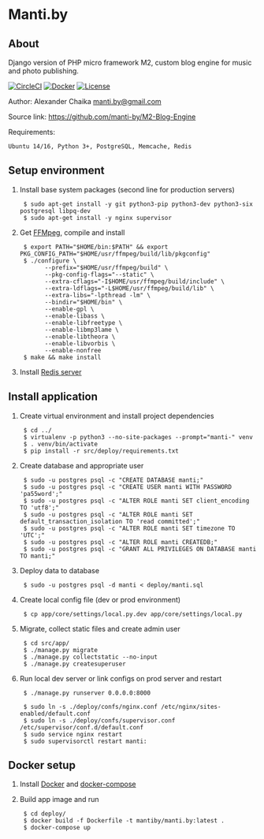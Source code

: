 Manti.by
========


About
-----

Django version of PHP micro framework M2, custom blog engine for music and photo publishing.

[![CircleCI](https://circleci.com/gh/manti-by/Manti.by.svg?style=shield)](https://circleci.com/gh/manti-by/Manti.by)
[![Docker](https://img.shields.io/docker/automated/mantiby/manti.by.svg)](https://hub.docker.com/r/mantiby/manti.by/)
[![License](https://img.shields.io/badge/license-BSD-blue.svg)](https://raw.githubusercontent.com/manti-by/Manti.by/master/LICENSE)

Author: Alexander Chaika <manti.by@gmail.com>

Source link: https://github.com/manti-by/M2-Blog-Engine

Requirements:

    Ubuntu 14/16, Python 3+, PostgreSQL, Memcache, Redis


Setup environment
-----------------

1. Install base system packages (second line for production servers)

        $ sudo apt-get install -y git python3-pip python3-dev python3-six postgresql libpq-dev
        $ sudo apt-get install -y nginx supervisor 


2. Get [FFMpeg](https://trac.ffmpeg.org/wiki/CompilationGuide/Ubuntu), compile and install

        $ export PATH="$HOME/bin:$PATH" && export PKG_CONFIG_PATH="$HOME/usr/ffmpeg/build/lib/pkgconfig"
        $ ./configure \
              --prefix="$HOME/usr/ffmpeg/build" \
              --pkg-config-flags="--static" \
              --extra-cflags="-I$HOME/usr/ffmpeg/build/include" \
              --extra-ldflags="-L$HOME/usr/ffmpeg/build/lib" \
              --extra-libs="-lpthread -lm" \
              --bindir="$HOME/bin" \
              --enable-gpl \
              --enable-libass \
              --enable-libfreetype \
              --enable-libmp3lame \
              --enable-libtheora \
              --enable-libvorbis \
              --enable-nonfree
        $ make && make install


3. Install [Redis server](https://redis.io/download)


Install application
-------------------

1. Create virtual environment and install project dependencies

        $ cd ../
        $ virtualenv -p python3 --no-site-packages --prompt="manti-" venv
        $ . venv/bin/activate
        $ pip install -r src/deploy/requirements.txt


2. Create database and appropriate user

        $ sudo -u postgres psql -c "CREATE DATABASE manti;"
        $ sudo -u postgres psql -c "CREATE USER manti WITH PASSWORD 'pa55word';"
        $ sudo -u postgres psql -c "ALTER ROLE manti SET client_encoding TO 'utf8';"
        $ sudo -u postgres psql -c "ALTER ROLE manti SET default_transaction_isolation TO 'read committed';"
        $ sudo -u postgres psql -c "ALTER ROLE manti SET timezone TO 'UTC';"
        $ sudo -u postgres psql -c "ALTER ROLE manti CREATEDB;"
        $ sudo -u postgres psql -c "GRANT ALL PRIVILEGES ON DATABASE manti TO manti;"


3. Deploy data to database

        $ sudo -u postgres psql -d manti < deploy/manti.sql


4. Create local config file (dev or prod environment)

        $ cp app/core/settings/local.py.dev app/core/settings/local.py


5. Migrate, collect static files and create admin user

        $ cd src/app/
        $ ./manage.py migrate
        $ ./manage.py collectstatic --no-input
        $ ./manage.py createsuperuser


6. Run local dev server or link configs on prod server and restart

        $ ./manage.py runserver 0.0.0.0:8000
        
        $ sudo ln -s ./deploy/confs/nginx.conf /etc/nginx/sites-enabled/default.conf
        $ sudo ln -s ./deploy/confs/supervisor.conf /etc/supervisor/conf.d/default.conf
        $ sudo service nginx restart
        $ sudo supervisorctl restart manti:


Docker setup
------------

1. Install [Docker](https://docs.docker.com/install/) and [docker-compose](https://docs.docker.com/compose/install/)

2. Build app image and run

        $ cd deploy/ 
        $ docker build -f Dockerfile -t mantiby/manti.by:latest .
        $ docker-compose up